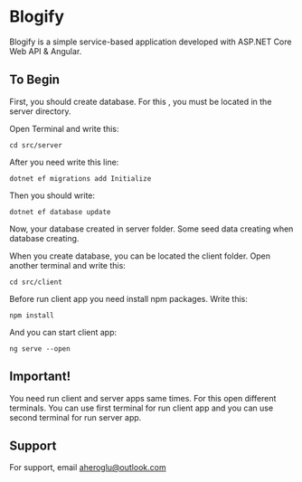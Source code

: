 # Blogify

Blogify is a simple service-based application developed with ASP.NET Core Web API & Angular.

## To Begin

First, you should create database. For this , you must be located in the server directory.

Open Terminal and write this:

```
cd src/server
```

After you need write this line:

```
dotnet ef migrations add Initialize
```

Then you should write:

```
dotnet ef database update
```

Now, your database created in server folder. Some seed data creating when database creating.

When you create database, you can be located the client folder. Open another terminal and write this:

```
cd src/client
```

Before run client app you need install npm packages. Write this:

```
npm install
```

And you can start client app:

```
ng serve --open
```

## Important!

You need run client and server apps same times. For this open different terminals. You can use first terminal for run client app and you can use second terminal for run server app.

## Support

For support, email aheroglu@outlook.com
